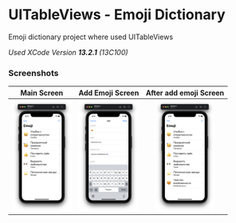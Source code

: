 # UITableViews - Emoji Dictionary

Emoji dictionary project where used UITableViews

*Used XCode Version **13.2.1** (13C100)*

### Screenshots

| Main Screen | Add Emoji Screen | After add emoji Screen |
|:--------:|:--------:|:--------:|
|<img src="./screenshots/screenshot01.png" width="120">|<img src="./screenshots/screenshot02.png" width="120">|<img src="./screenshots/screenshot03.png" width="120">|
